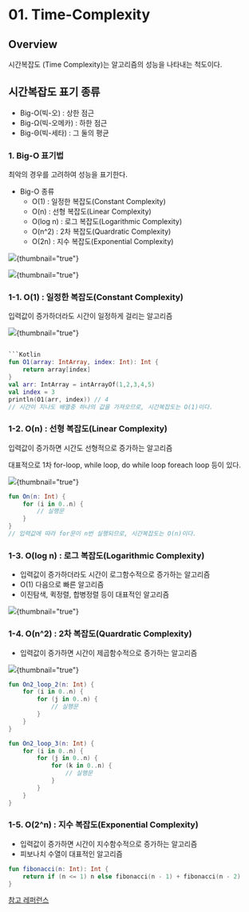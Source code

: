 # 01. Time-Complexity

## Overview
시간복잡도 (Time Complexity)는 알고리즘의 성능을 나타내는 척도이다.

## 시간복잡도 표기 종류
- Big-O(빅-오) : 상한 점근
- Big-Ω(빅-오메카) : 하한 점근
- Big-Θ(빅-세타) : 그 둘의 평균


### 1. Big-O 표기법
최악의 경우를 고려하여 성능을 표기한다.

- Big-O 종류
  - O(1) : 일정한 복잡도(Constant Complexity)
  - O(n) : 선형 복잡도(Linear Complexity)
  - O(log n) : 로그 복잡도(Logarithmic Complexity)
  - O(n^2) : 2차 복잡도(Quardratic Complexity)
  - O(2n) : 지수 복잡도(Exponential Complexity)

![](time_complexity_chart.png){thumbnail="true"}

![](Complexities-Graph1.png){thumbnail="true"}

### 1-1. O(1) : 일정한 복잡도(Constant Complexity)
입력값이 증가하더라도 시간이 일정하게 걸리는 알고리즘

![](constant-time-graph.png){thumbnail="true"}

```Kotlin

```Kotlin
fun O1(array: IntArray, index: Int): Int {
    return array[index]
}
val arr: IntArray = intArrayOf(1,2,3,4,5)
val index = 3
println(O1(arr, index)) // 4
// 시간이 지나도 배열중 하나의 값을 가져오므로, 시간복잡도는 O(1)이다.
```


### 1-2. O(n) : 선형 복잡도(Linear Complexity)
입력값이 증가하면 시간도 선형적으로 증가하는 알고리즘

대표적으로 1차 for-loop, while loop, do while loop foreach loop 등이 있다.

![](linear-time-graph.png){thumbnail="true"}

```Kotlin
fun On(n: Int) {
    for (i in 0..n) {
        // 실행문
    }
}
// 입력값에 따라 for문이 n번 실행되므로, 시간복잡도는 O(n)이다.
```

### 1-3. O(log n) : 로그 복잡도(Logarithmic Complexity)
- 입력값이 증가하더라도 시간이 로그함수적으로 증가하는 알고리즘  
- O(1) 다음으로 빠른 알고리즘
- 이진탐색, 퀵정렬, 합병정렬 등이 대표적인 알고리즘

![](quadratic-time.png){thumbnail="true"}

### 1-4. O(n^2) : 2차 복잡도(Quardratic Complexity)
- 입력값이 증가하면 시간이 제곱함수적으로 증가하는 알고리즘

![](quadratic-time.png){thumbnail="true"}

```Kotlin
fun On2_loop_2(n: Int) {
    for (i in 0..n) {
        for (j in 0..n) {
            // 실행문
        }
    }
}

fun On2_loop_3(n: Int) {
    for (i in 0..n) {
        for (j in 0..n) {
            for (k in 0..n) {
                // 실행문
            }
        }
    }
}
```


### 1-5. O(2^n) : 지수 복잡도(Exponential Complexity)
- 입력값이 증가하면 시간이 지수함수적으로 증가하는 알고리즘
- 피보나치 수열이 대표적인 알고리즘

```Kotlin
fun fibonacci(n: Int): Int {
    return if (n <= 1) n else fibonacci(n - 1) + fibonacci(n - 2)
}
```


<seealso>

<category ref="ref">
<a href="https://velog.io/@yeonkr/시간-복잡도-공간-복잡도">참고 레퍼런스</a>
</category>

</seealso>